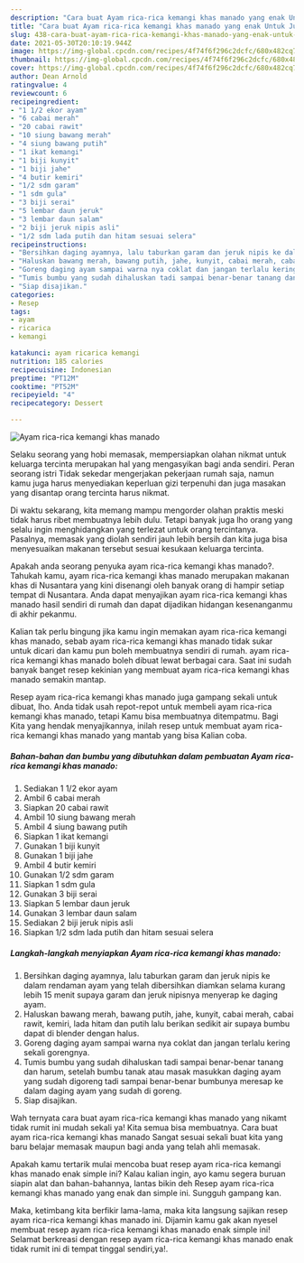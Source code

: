 ```yaml
---
description: "Cara buat Ayam rica-rica kemangi khas manado yang enak Untuk Jualan"
title: "Cara buat Ayam rica-rica kemangi khas manado yang enak Untuk Jualan"
slug: 438-cara-buat-ayam-rica-rica-kemangi-khas-manado-yang-enak-untuk-jualan
date: 2021-05-30T20:10:19.944Z
image: https://img-global.cpcdn.com/recipes/4f74f6f296c2dcfc/680x482cq70/ayam-rica-rica-kemangi-khas-manado-foto-resep-utama.jpg
thumbnail: https://img-global.cpcdn.com/recipes/4f74f6f296c2dcfc/680x482cq70/ayam-rica-rica-kemangi-khas-manado-foto-resep-utama.jpg
cover: https://img-global.cpcdn.com/recipes/4f74f6f296c2dcfc/680x482cq70/ayam-rica-rica-kemangi-khas-manado-foto-resep-utama.jpg
author: Dean Arnold
ratingvalue: 4
reviewcount: 6
recipeingredient:
- "1 1/2 ekor ayam"
- "6 cabai merah"
- "20 cabai rawit"
- "10 siung bawang merah"
- "4 siung bawang putih"
- "1 ikat kemangi"
- "1 biji kunyit"
- "1 biji jahe"
- "4 butir kemiri"
- "1/2 sdm garam"
- "1 sdm gula"
- "3 biji serai"
- "5 lembar daun jeruk"
- "3 lembar daun salam"
- "2 biji jeruk nipis asli"
- "1/2 sdm lada putih dan hitam sesuai selera"
recipeinstructions:
- "Bersihkan daging ayamnya, lalu taburkan garam dan jeruk nipis ke dalam rendaman ayam yang telah dibersihkan diamkan selama kurang lebih 15 menit supaya garam dan jeruk nipisnya menyerap ke daging ayam."
- "Haluskan bawang merah, bawang putih, jahe, kunyit, cabai merah, cabai rawit, kemiri, lada hitam dan putih lalu berikan sedikit air supaya bumbu dapat di blender dengan halus."
- "Goreng daging ayam sampai warna nya coklat dan jangan terlalu kering sekali gorengnya."
- "Tumis bumbu yang sudah dihaluskan tadi sampai benar-benar tanang dan harum, setelah bumbu tanak atau masak masukkan daging ayam yang sudah digoreng tadi sampai benar-benar bumbunya meresap ke dalam daging ayam yang sudah di goreng."
- "Siap disajikan."
categories:
- Resep
tags:
- ayam
- ricarica
- kemangi

katakunci: ayam ricarica kemangi 
nutrition: 185 calories
recipecuisine: Indonesian
preptime: "PT12M"
cooktime: "PT52M"
recipeyield: "4"
recipecategory: Dessert

---
```



![Ayam rica-rica kemangi khas manado](https://img-global.cpcdn.com/recipes/4f74f6f296c2dcfc/680x482cq70/ayam-rica-rica-kemangi-khas-manado-foto-resep-utama.jpg)

Selaku seorang yang hobi memasak, mempersiapkan olahan nikmat untuk keluarga tercinta merupakan hal yang mengasyikan bagi anda sendiri. Peran seorang istri Tidak sekedar mengerjakan pekerjaan rumah saja, namun kamu juga harus menyediakan keperluan gizi terpenuhi dan juga masakan yang disantap orang tercinta harus nikmat.

Di waktu  sekarang, kita memang mampu mengorder olahan praktis meski tidak harus ribet membuatnya lebih dulu. Tetapi banyak juga lho orang yang selalu ingin menghidangkan yang terlezat untuk orang tercintanya. Pasalnya, memasak yang diolah sendiri jauh lebih bersih dan kita juga bisa menyesuaikan makanan tersebut sesuai kesukaan keluarga tercinta. 



Apakah anda seorang penyuka ayam rica-rica kemangi khas manado?. Tahukah kamu, ayam rica-rica kemangi khas manado merupakan makanan khas di Nusantara yang kini disenangi oleh banyak orang di hampir setiap tempat di Nusantara. Anda dapat menyajikan ayam rica-rica kemangi khas manado hasil sendiri di rumah dan dapat dijadikan hidangan kesenanganmu di akhir pekanmu.

Kalian tak perlu bingung jika kamu ingin memakan ayam rica-rica kemangi khas manado, sebab ayam rica-rica kemangi khas manado tidak sukar untuk dicari dan kamu pun boleh membuatnya sendiri di rumah. ayam rica-rica kemangi khas manado boleh dibuat lewat berbagai cara. Saat ini sudah banyak banget resep kekinian yang membuat ayam rica-rica kemangi khas manado semakin mantap.

Resep ayam rica-rica kemangi khas manado juga gampang sekali untuk dibuat, lho. Anda tidak usah repot-repot untuk membeli ayam rica-rica kemangi khas manado, tetapi Kamu bisa membuatnya ditempatmu. Bagi Kita yang hendak menyajikannya, inilah resep untuk membuat ayam rica-rica kemangi khas manado yang mantab yang bisa Kalian coba.

<!--inarticleads1-->

##### Bahan-bahan dan bumbu yang dibutuhkan dalam pembuatan Ayam rica-rica kemangi khas manado:

1. Sediakan 1 1/2 ekor ayam
1. Ambil 6 cabai merah
1. Siapkan 20 cabai rawit
1. Ambil 10 siung bawang merah
1. Ambil 4 siung bawang putih
1. Siapkan 1 ikat kemangi
1. Gunakan 1 biji kunyit
1. Gunakan 1 biji jahe
1. Ambil 4 butir kemiri
1. Gunakan 1/2 sdm garam
1. Siapkan 1 sdm gula
1. Gunakan 3 biji serai
1. Siapkan 5 lembar daun jeruk
1. Gunakan 3 lembar daun salam
1. Sediakan 2 biji jeruk nipis asli
1. Siapkan 1/2 sdm lada putih dan hitam sesuai selera




<!--inarticleads2-->

##### Langkah-langkah menyiapkan Ayam rica-rica kemangi khas manado:

1. Bersihkan daging ayamnya, lalu taburkan garam dan jeruk nipis ke dalam rendaman ayam yang telah dibersihkan diamkan selama kurang lebih 15 menit supaya garam dan jeruk nipisnya menyerap ke daging ayam.
1. Haluskan bawang merah, bawang putih, jahe, kunyit, cabai merah, cabai rawit, kemiri, lada hitam dan putih lalu berikan sedikit air supaya bumbu dapat di blender dengan halus.
1. Goreng daging ayam sampai warna nya coklat dan jangan terlalu kering sekali gorengnya.
1. Tumis bumbu yang sudah dihaluskan tadi sampai benar-benar tanang dan harum, setelah bumbu tanak atau masak masukkan daging ayam yang sudah digoreng tadi sampai benar-benar bumbunya meresap ke dalam daging ayam yang sudah di goreng.
1. Siap disajikan.




Wah ternyata cara buat ayam rica-rica kemangi khas manado yang nikamt tidak rumit ini mudah sekali ya! Kita semua bisa membuatnya. Cara buat ayam rica-rica kemangi khas manado Sangat sesuai sekali buat kita yang baru belajar memasak maupun bagi anda yang telah ahli memasak.

Apakah kamu tertarik mulai mencoba buat resep ayam rica-rica kemangi khas manado enak simple ini? Kalau kalian ingin, ayo kamu segera buruan siapin alat dan bahan-bahannya, lantas bikin deh Resep ayam rica-rica kemangi khas manado yang enak dan simple ini. Sungguh gampang kan. 

Maka, ketimbang kita berfikir lama-lama, maka kita langsung sajikan resep ayam rica-rica kemangi khas manado ini. Dijamin kamu gak akan nyesel membuat resep ayam rica-rica kemangi khas manado enak simple ini! Selamat berkreasi dengan resep ayam rica-rica kemangi khas manado enak tidak rumit ini di tempat tinggal sendiri,ya!.


